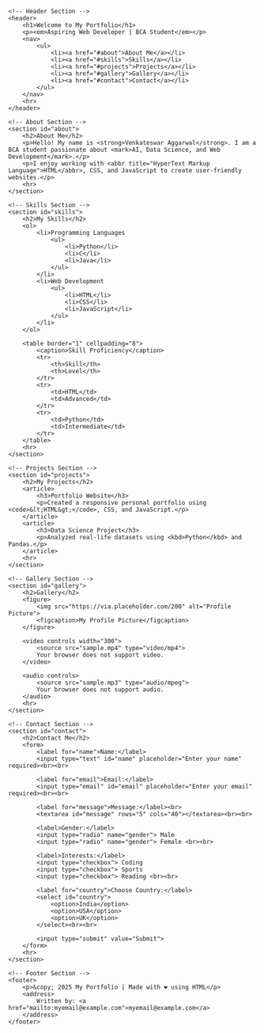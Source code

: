 <!DOCTYPE html>
<html lang="en">
<head>
    <meta charset="UTF-8">
    <meta name="viewport" content="width=device-width, initial-scale=1.0">
    <title>My Personal Portfolio</title>
</head>
<body>

    <!-- Header Section -->
    <header>
        <h1>Welcome to My Portfolio</h1>
        <p><em>Aspiring Web Developer | BCA Student</em></p>
        <nav>
            <ul>
                <li><a href="#about">About Me</a></li>
                <li><a href="#skills">Skills</a></li>
                <li><a href="#projects">Projects</a></li>
                <li><a href="#gallery">Gallery</a></li>
                <li><a href="#contact">Contact</a></li>
            </ul>
        </nav>
        <hr>
    </header>

    <!-- About Section -->
    <section id="about">
        <h2>About Me</h2>
        <p>Hello! My name is <strong>Venkateswar Aggarwal</strong>. I am a BCA student passionate about <mark>AI, Data Science, and Web Development</mark>.</p>
        <p>I enjoy working with <abbr title="HyperText Markup Language">HTML</abbr>, CSS, and JavaScript to create user-friendly websites.</p>
        <hr>
    </section>

    <!-- Skills Section -->
    <section id="skills">
        <h2>My Skills</h2>
        <ol>
            <li>Programming Languages
                <ul>
                    <li>Python</li>
                    <li>C</li>
                    <li>Java</li>
                </ul>
            </li>
            <li>Web Development
                <ul>
                    <li>HTML</li>
                    <li>CSS</li>
                    <li>JavaScript</li>
                </ul>
            </li>
        </ol>

        <table border="1" cellpadding="8">
            <caption>Skill Proficiency</caption>
            <tr>
                <th>Skill</th>
                <th>Level</th>
            </tr>
            <tr>
                <td>HTML</td>
                <td>Advanced</td>
            </tr>
            <tr>
                <td>Python</td>
                <td>Intermediate</td>
            </tr>
        </table>
        <hr>
    </section>

    <!-- Projects Section -->
    <section id="projects">
        <h2>My Projects</h2>
        <article>
            <h3>Portfolio Website</h3>
            <p>Created a responsive personal portfolio using <code>&lt;HTML&gt;</code>, CSS, and JavaScript.</p>
        </article>
        <article>
            <h3>Data Science Project</h3>
            <p>Analyzed real-life datasets using <kbd>Python</kbd> and Pandas.</p>
        </article>
        <hr>
    </section>

    <!-- Gallery Section -->
    <section id="gallery">
        <h2>Gallery</h2>
        <figure>
            <img src="https://via.placeholder.com/200" alt="Profile Picture">
            <figcaption>My Profile Picture</figcaption>
        </figure>

        <video controls width="300">
            <source src="sample.mp4" type="video/mp4">
            Your browser does not support video.
        </video>

        <audio controls>
            <source src="sample.mp3" type="audio/mpeg">
            Your browser does not support audio.
        </audio>
        <hr>
    </section>

    <!-- Contact Section -->
    <section id="contact">
        <h2>Contact Me</h2>
        <form>
            <label for="name">Name:</label>
            <input type="text" id="name" placeholder="Enter your name" required><br><br>

            <label for="email">Email:</label>
            <input type="email" id="email" placeholder="Enter your email" required><br><br>

            <label for="message">Message:</label><br>
            <textarea id="message" rows="5" cols="40"></textarea><br><br>

            <label>Gender:</label>
            <input type="radio" name="gender"> Male
            <input type="radio" name="gender"> Female <br><br>

            <label>Interests:</label>
            <input type="checkbox"> Coding
            <input type="checkbox"> Sports
            <input type="checkbox"> Reading <br><br>

            <label for="country">Choose Country:</label>
            <select id="country">
                <option>India</option>
                <option>USA</option>
                <option>UK</option>
            </select><br><br>

            <input type="submit" value="Submit">
        </form>
        <hr>
    </section>

    <!-- Footer Section -->
    <footer>
        <p>&copy; 2025 My Portfolio | Made with ❤️ using HTML</p>
        <address>
            Written by: <a href="mailto:myemail@example.com">myemail@example.com</a>
        </address>
    </footer>

</body>
</html>
